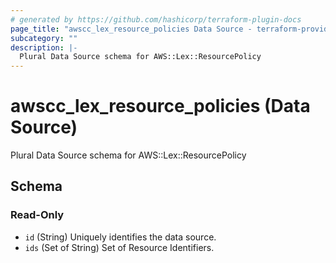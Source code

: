 ```yaml
---
# generated by https://github.com/hashicorp/terraform-plugin-docs
page_title: "awscc_lex_resource_policies Data Source - terraform-provider-awscc"
subcategory: ""
description: |-
  Plural Data Source schema for AWS::Lex::ResourcePolicy
---
```


# awscc_lex_resource_policies (Data Source)

Plural Data Source schema for AWS::Lex::ResourcePolicy



<!-- schema generated by tfplugindocs -->
## Schema

### Read-Only

- `id` (String) Uniquely identifies the data source.
- `ids` (Set of String) Set of Resource Identifiers.

